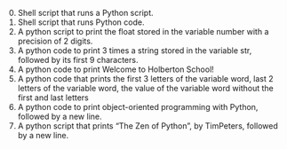 0.  Shell script that runs a Python script.
1. Shell script that runs Python code.
4. A python script to print the float stored in the variable number with a precision of 2 digits.
5. A python code to print 3 times a string stored in the variable str, followed by its first 9 characters.
6. A python code  to print Welcome to Holberton School!
7. A python code that prints the first 3 letters of the variable word, last 2 letters of the variable word, the value of the variable word without the first and last letters
8. A python code to print object-oriented programming with Python, followed by a new line.
9. A python script that prints “The Zen of Python”, by TimPeters, followed by a new line.
